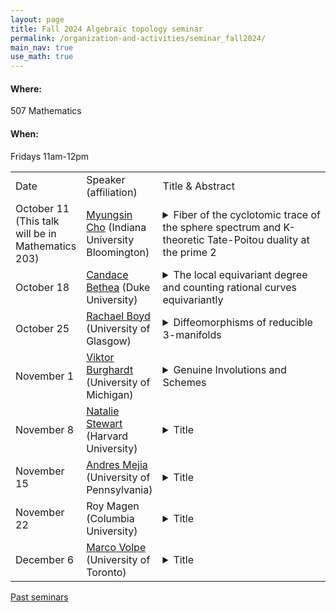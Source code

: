```yaml
---
layout: page
title: Fall 2024 Algebraic topology seminar
permalink: /organization-and-activities/seminar_fall2024/
main_nav: true
use_math: true
---
```

<h4>Where:</h4> 507 Mathematics
<h4>When:</h4> Fridays 11am-12pm

<table>
<tr><td>Date</td> 
	<td>Speaker (affiliation)</td>
	<td style="width:60%">Title & Abstract</td>
	</tr>
<tr><td>October 11 (This talk will be in Mathematics 203)</td>
	<td><a href="https://math.indiana.edu/about/graduate-students/Cho-Myungsin.html">Myungsin Cho</a> (Indiana University Bloomington) </td>
	<td><details> 
	<summary>Fiber of the cyclotomic trace of the sphere spectrum and K-theoretic Tate-Poitou duality at the prime 2</summary>
	<p class="abstract"><i>Abstract:</i> Understanding the algebraic K-theory of the sphere spectrum has long been recognized as a fundamental problem in algebraic and differential topology. Since the homotopy fiber of its p-completed cyclotomic trace depends only on the zeroth homotopy group, we can apply algebraic methods to study it. Blumberg and Mandell’s work demonstrates that, for odd primes, Tate-Poitou duality can be enhanced to an Anderson duality between the homotopy fiber and the K(1)-local K-theory of the integers. In this talk, I will present this connection and extend the result to the case where p=2.</p>
	</details></td>
	</tr>
<tr><td>October 18</td>
	<td><a href="https://scholars.duke.edu/person/candace.bethea">Candace Bethea</a> (Duke University) </td>
	<td><details> 
	<summary>The local equivariant degree and counting rational curves equivariantly</summary>
	<p class="abstract"><i>Abstract:</i> I will talk about joint work with Kirsten Wickelgren on defining a global and local degree in stable equivariant homotopy theory. We construct the degree of a proper $G$-map between smooth $G$-manifolds and show a local to global property holds. This allows one to use the degree to compute topological invariants, such as the equivariant Euler characteristic and Euler number. I will discuss the construction of the equivariant degree and local degree, and I will give an application to counting orbits of rational plane cubics through 8 general points invariant under a finite group action on $\mathbb{C}\mathrm{P}^2$. This gives the first equivariantly enriched rational curve count, valued in the representation ring and Burnside ring. This equivariantly enriched count also recovers a Welchinger invariant in the case when $\mathbb{Z}/2$ acts on $\mathbb{C}\mathrm{P}^2$ by conjugation.</p>
	</details></td>
	</tr>
<tr><td>October 25</td>
	<td><a href="https://www.maths.gla.ac.uk/~rboyd/">Rachael Boyd</a> (University of Glasgow) </td>
	<td><details> 
	<summary>Diffeomorphisms of reducible 3-manifolds</summary>
	<p class="abstract"><i>Abstract:</i> I will talk about joint work with Corey Bregman and Jan Steinebrunner, in which we study the moduli space B Diff(M), for M a compact, connected, reducible 3-manifold. We prove that when M is orientable and has non-empty boundary, B Diff(M rel ∂M) has the homotopy type of a finite CW-complex. This was conjectured by Kontsevich and previously proved in the case where M is irreducible by Hatcher and McCullough.</p>
	</details></td>
	</tr>
<tr><td>November 1</td>
	<td><a href="https://websites.umich.edu/~viktorb/">Viktor Burghardt</a> (University of Michigan)</td>
	<td><details> 
	<summary>Genuine Involutions and Schemes</summary>
	<p class="abstract"><i>Abstract:</i> We develop a theory of schemes which come equipped with genuine involutions and develop invariants analogous to Picard and Brauer invariants for classical schemes. A key component of these invariants are Poincare structures on compact module categories. This is joint work with Noah Riggenbach and Lucy Yang.</p>
	</details></td>
	</tr>
<tr><td>November 8</td>
	<td><a href="https://nataliesstewart.github.io/">Natalie Stewart</a> (Harvard University)</td>
	<td><details> 
	<summary>Title</summary>
	<p class="abstract"><i>Abstract:</i>  </p>
	</details></td>
	</tr>
<tr><td>November 15</td>
	<td><a href="https://web.sas.upenn.edu/amejia83/">Andres Mejia</a> (University of Pennsylvania)</td>
	<td><details> 
	<summary>Title</summary>
	<p class="abstract"><i>Abstract:</i>  </p>
	</details></td>
	</tr>
<tr><td>November 22</td>
	<td>Roy Magen (Columbia University)</td>
	<td><details> 
	<summary>Title</summary>
	<p class="abstract"><i>Abstract:</i>  </p>
	</details></td>
	</tr>
<tr><td>December 6</td>
	<td><a href="https://www.mathematics.utoronto.ca/people/directories/postdoctoral-fellows/marco-volpe">Marco Volpe</a> (University of Toronto)</td>
	<td><details> 
	<summary>Title</summary>
	<p class="abstract"><i>Abstract:</i> </p>
	</details></td>
	</tr>
	</table>

<a href="https://allenyuan.me/columbia-algebraic-topology-seminar/">Past seminars</a>
